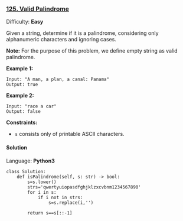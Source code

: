 ### [125\. Valid Palindrome](https://leetcode.com/problems/valid-palindrome/)

Difficulty: **Easy**


Given a string, determine if it is a palindrome, considering only alphanumeric characters and ignoring cases.

**Note:** For the purpose of this problem, we define empty string as valid palindrome.

**Example 1:**

```
Input: "A man, a plan, a canal: Panama"
Output: true
```

**Example 2:**

```
Input: "race a car"
Output: false
```

**Constraints:**

*   `s` consists only of printable ASCII characters.


#### Solution

Language: **Python3**

```python3
class Solution:
    def isPalindrome(self, s: str) -> bool:
        s=s.lower()
        strs='qwertyuiopasdfghjklzxcvbnm1234567890'
        for i in s:
            if i not in strs:
                s=s.replace(i,'')
        
        return s==s[::-1]
```